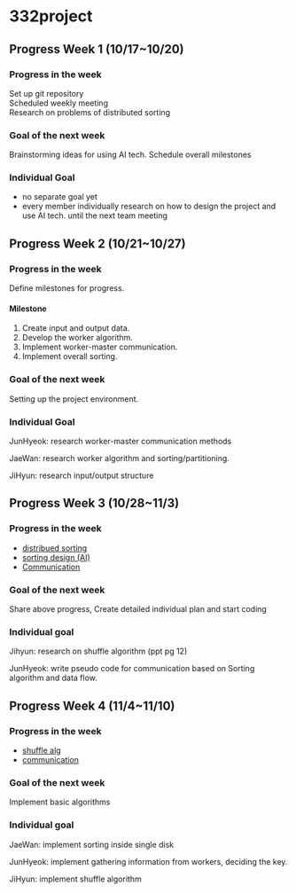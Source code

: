 # 332project

## Progress Week 1 (10/17~10/20) 

### Progress in the week 
Set up git repository \
Scheduled weekly meeting \
Research on problems of distributed sorting 

### Goal of the next week 
Brainstorming ideas for using AI tech. 
Schedule overall milestones 

### Individual Goal 
- no separate goal yet
- every member individually research on how to design the project and use AI tech. until the next team meeting  


## Progress Week 2 (10/21~10/27)

### Progress in the week 
Define milestones for progress.

#### Milestone
1. Create input and output data.
2. Develop the worker algorithm.
3. Implement worker-master communication.
4. Implement overall sorting.
### Goal of the next week 
Setting up the project environment.
### Individual Goal 
JunHyeok: research worker-master communication methods

JaeWan: research worker algorithm and sorting/partitioning.

JiHyun: research input/output structure


## Progress Week 3 (10/28~11/3)

### Progress in the week

+ [distribued sorting](https://github.com/ellie326/332project/blob/e27bbf1035a94368238c90d0aa1eab1374cde9ce/report/week3_algorithm%20for%20sorting.pdf)
+ [sorting design (AI)](https://github.com/ellie326/332project/blob/57a21db711c9bf9cfb359c10a30065d1f86fb7ab/report/sortingDesign.md)
+ [Communication](https://github.com/ellie326/332project/blob/57a21db711c9bf9cfb359c10a30065d1f86fb7ab/report/Communication.md)

### Goal of the next week

Share above progress,
Create detailed individual plan and start coding 


### Individual goal

Jihyun: research on shuffle algorithm (ppt pg 12) 

JunHyeok: write pseudo code for communication based on Sorting algorithm and data flow.

## Progress Week 4 (11/4~11/10)

### Progress in the week
+ [shuffle alg](https://github.com/ellie326/332project/blob/main/report/shuffle%20algorithm.md)
+ [communication](https://github.com/ellie326/332project/blob/main/report/communication_pseudocode.md)

### Goal of the next week
Implement basic algorithms

### Individual goal
JaeWan: implement sorting inside single disk

JunHyeok: implement gathering information from workers, deciding the key.

JiHyun: implement shuffle algorithm
